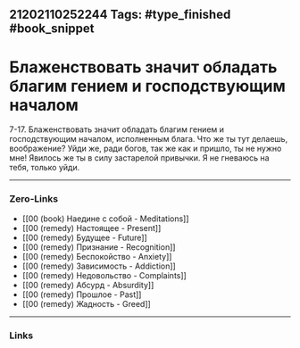 21202110252244
Tags: #type_finished #book_snippet 
---
# Блаженствовать  значит обладать благим гением и господствующим началом

 7-17. Блаженствовать  значит обладать благим гением и господствующим началом, исполненным блага. Что же ты тут делаешь, воображение? Уйди же, ради богов, так же как и пришло, ты не нужно мне! Явилось же ты в силу застарелой привычки. Я не гневаюсь на тебя, только уйди. 

---
### Zero-Links
 - [[00 (book) Наедине с собой - Meditations]]
 - [[00 (remedy) Настоящее - Present]]
 - [[00 (remedy) Будущее - Future]]
 - [[00 (remedy) Признание - Recognition]]
 - [[00 (remedy) Беспокойство - Anxiety]]
 - [[00 (remedy) Зависимость - Addiction]]
 - [[00 (remedy) Недовольство - Complaints]]
 - [[00 (remedy) Абсурд - Absurdity]]
 - [[00 (remedy) Прошлое - Past]]
 - [[00 (remedy) Жадность - Greed]]
---
### Links
